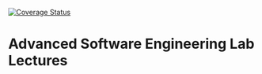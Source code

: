 [![Coverage Status](https://coveralls.io/repos/github/NickLucche/ase-20/badge.svg?branch=master)](https://coveralls.io/github/NickLucche/ase-20?branch=master)
# Advanced Software Engineering Lab Lectures
